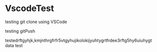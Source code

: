 # VscodeTest
testing git clone using VSCode

testing gitPush

testedrftgyhjk,kmjnthrgfrfr5vtgyhujikolokijyuhtygrtfrdee3rftg5hy6uiuhygt
data test